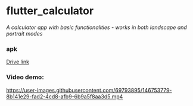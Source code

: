 # flutter_calculator
<i>A calculator app with basic functionalities - works in both landscape and portrait modes </i> 

### apk
<a href="https://drive.google.com/file/d/1dbFr17ph_OiiZlT9zb4S3tV711mGXU7p/view?usp=sharing">Drive link</a> 

### Video demo:



https://user-images.githubusercontent.com/69793895/146753779-8b141e29-fad2-4cd8-afb9-6b9a5f8aa3d5.mp4

